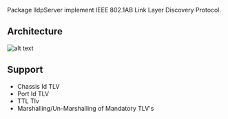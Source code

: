 Package lldpServer implement IEEE 802.1AB Link Layer Discovery Protocol.
## Architecture
![alt text](https://github.com/SnapRoute/l2/tree/master/lldp/docs/LLDP_Design.png "Architecture")
## Support
 - Chassis Id TLV
 - Port Id TLV
 - TTL Tlv
 - Marshalling/Un-Marshalling of Mandatory TLV's

